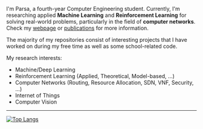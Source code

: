 I'm Parsa, a fourth-year Computer Engineering student. Currently, I'm researching applied **Machine Learning** and **Reinforcement Learning** for solving real-world problems, particularly in the field of **computer networks**. Check my [webpage](https://procedurally-generated-human.github.io/) or [publications](https://scholar.google.com/citations?user=RkgCgz0AAAAJ&hl=en) for more information.

The majority of my repositories consist of interesting projects that I have worked on during my free time as well as some school-related code.

My research interests:
- Machine/Deep Learning 
- Reinforcement Learning (Applied, Theoretical, Model-based, ...)
- Computer Networks (Routing, Resource Allocation, SDN, VNF, Security, ...)
- Internet of Things
- Computer Vision
-------------------

[![Top Langs](https://github-readme-stats.vercel.app/api/top-langs/?username=Procedurally-Generated-Human&layout=compact)](https://github.com/anuraghazra/github-readme-stats)



<!---
Procedurally-Generated-Human/Procedurally-Generated-Human is a ✨ special ✨ repository because its `README.md` (this file) appears on your GitHub profile.
You can click the Preview link to take a look at your changes.
--->
